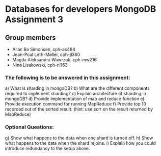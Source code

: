 # Databases for developers MongoDB Assignment 3

## Group members

- Allan Bo Simonsen, cph-as484
- Jean-Poul Leth-Møller, cph-jl360
- Magda Aleksandra Wawrzak, cph-mw216
- Nina Lisakowski, cph-nl163



### The following is to be answered in this assignment:

a) What is sharding in mongoDB?
b) What are the different components required to implement sharding?
c) Explain architecture of sharding in mongoDB?
d) Provide implementation of map and reduce function
e) Provide execution command for running MapReduce
f) Provide top 10 recorded out of the sorted result. (hint: use sort on the result returned by
MapReduce)

### Optional Questions:

g) Show what happens to the data when one shard is turned off.
h) Show what happens to the data when the shard rejoins.
i) Explain how you could introduce redundancy to the setup above.